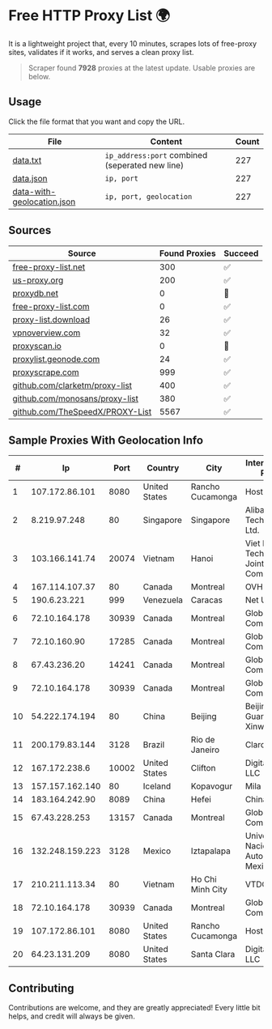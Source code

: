 
# Free HTTP Proxy List 🌍

It is a lightweight project that, every 10 minutes, scrapes lots of free-proxy sites, validates if it works, and serves a clean proxy list.


> Scraper found **7928** proxies at the latest update. Usable proxies are below.

## Usage

Click the file format that you want and copy the URL.


|File|Content|Count|
|----|-------|-----|
|[data.txt](https://raw.githubusercontent.com/themiralay/Proxy-List-World/master/data.txt)|`ip_address:port` combined (seperated new line)|227|
|[data.json](https://raw.githubusercontent.com/themiralay/Proxy-List-World/master/data.json)|`ip, port`|227|
|[data-with-geolocation.json](https://raw.githubusercontent.com/themiralay/Proxy-List-World/master/data-with-geolocation.json)|`ip, port, geolocation`|227|

## Sources

|Source|Found Proxies|Succeed|
|------|-------------|-------|
|[free-proxy-list.net](https://free-proxy-list.net)|300|✅|
|[us-proxy.org](https://www.us-proxy.org)|200|✅|
|[proxydb.net](http://proxydb.net)|0|🚫|
|[free-proxy-list.com](https://free-proxy-list.com/?page=&port=&type%5B%5D=http&type%5B%5D=https&up_time=0&search=Search)|0|✅|
|[proxy-list.download](https://www.proxy-list.download/HTTP)|26|✅|
|[vpnoverview.com](https://vpnoverview.com/privacy/anonymous-browsing/free-proxy-servers)|32|✅|
|[proxyscan.io](https://www.proxyscan.io)|0|🚫|
|[proxylist.geonode.com](https://proxylist.geonode.com/api/proxy-list?limit=300&page=1&sort_by=lastChecked&sort_type=desc&protocols=http,https)|24|✅|
|[proxyscrape.com](https://api.proxyscrape.com/v2/?request=displayproxies&protocol=http&timeout=10000&country=all&ssl=all&anonymity=all)|999|✅|
|[github.com/clarketm/proxy-list](https://raw.githubusercontent.com/clarketm/proxy-list/master/proxy-list-raw.txt)|400|✅|
|[github.com/monosans/proxy-list](https://raw.githubusercontent.com/monosans/proxy-list/main/proxies/http.txt)|380|✅|
|[github.com/TheSpeedX/PROXY-List](https://raw.githubusercontent.com/TheSpeedX/PROXY-List/master/http.txt)|5567|✅|


## Sample Proxies With Geolocation Info

|#|Ip|Port|Country|City|Internet Service Provider|
|-|--|----|-------|----|-------------------------|
|1|107.172.86.101|8080|United States|Rancho Cucamonga|HostPapa|
|2|8.219.97.248|80|Singapore|Singapore|Alibaba (US) Technology Co., Ltd.|
|3|103.166.141.74|20074|Vietnam|Hanoi|Viet NAM Cloud Technology Joint Stock Company|
|4|167.114.107.37|80|Canada|Montreal|OVH SAS|
|5|190.6.23.221|999|Venezuela|Caracas|Net Uno|
|6|72.10.164.178|30939|Canada|Montreal|GloboTech Communications|
|7|72.10.160.90|17285|Canada|Montreal|GloboTech Communications|
|8|67.43.236.20|14241|Canada|Montreal|GloboTech Communications|
|9|72.10.164.178|30939|Canada|Montreal|GloboTech Communications|
|10|54.222.174.194|80|China|Beijing|Beijing Guanghuan Xinwang Digital|
|11|200.179.83.144|3128|Brazil|Rio de Janeiro|Claro S.A.|
|12|167.172.238.6|10002|United States|Clifton|DigitalOcean, LLC|
|13|157.157.162.140|80|Iceland|Kopavogur|Mila hf|
|14|183.164.242.90|8089|China|Hefei|Chinanet|
|15|67.43.228.253|13157|Canada|Montreal|GloboTech Communications|
|16|132.248.159.223|3128|Mexico|Iztapalapa|Universidad Nacional Autonoma de Mexico|
|17|210.211.113.34|80|Vietnam|Ho Chi Minh City|VTDC|
|18|72.10.164.178|30939|Canada|Montreal|GloboTech Communications|
|19|107.172.86.101|8080|United States|Rancho Cucamonga|HostPapa|
|20|64.23.131.209|8080|United States|Santa Clara|DigitalOcean, LLC|



## Contributing

Contributions are welcome, and they are greatly appreciated! Every
little bit helps, and credit will always be given.

